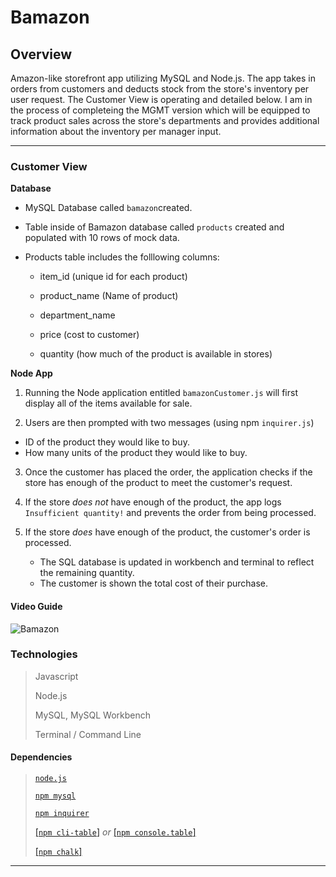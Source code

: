 # Bamazon

## Overview

Amazon-like storefront app utilizing MySQL and Node.js. The app takes in orders from customers and deducts stock from the store's inventory per user request. The Customer View is operating and detailed below. I am in the process of completeing the MGMT version which will be equipped to track product sales across the store's departments and provides additional information about the inventory per manager input.
- - -

### Customer View

**Database**

- MySQL Database called `bamazon`created.

- Table inside of Bamazon database called `products` created and populated with 10 rows of mock data.

- Products table includes the folllowing columns:

   * item_id (unique id for each product)

   * product_name (Name of product)

   * department_name

   * price (cost to customer)

   * quantity (how much of the product is available in stores)

**Node App**

1.  Running the Node application entitled  `bamazonCustomer.js` will first display all of the items available for sale. 

2.  Users are then prompted with two messages (using npm `inquirer.js`)

   *  ID of the product they would like to buy.
   *  How many units of the product they would like to buy.

3.  Once the customer has placed the order, the application checks if the store has enough of the product to meet the customer's request.

4. If the store _does not_ have enough of the product, the app logs `Insufficient quantity!` and prevents the order from being processed.

5. If the store _does_ have enough of the product,  the customer's order is processed.
   
   * The SQL database is updated in workbench and terminal to reflect the remaining quantity.
   * The customer is shown the total cost of their purchase.

#### Video Guide
 ![Bamazon](https://github.com/rescarra/Bamazon/blob/master/gif-bamazon.gif "Bamazon")

### Technologies
> Javascript
>
> Node.js
>
> MySQL, MySQL Workbench
>
> Terminal / Command Line

 #### Dependencies
> [`node.js`](https://nodejs.org/en/)
>
> [`npm mysql`](https://www.npmjs.com/package/mysql)
>
> [`npm inquirer`](https://www.npmjs.com/package/inquirer)
>
> [[`npm cli-table`]](https://www.npmjs.com/package/cli-table)
> _or_
> [[`npm console.table`]](https://www.npmjs.com/package/console.table)
>
>[[`npm chalk`]](https://www.npmjs.com/package/chalk)

- - -


